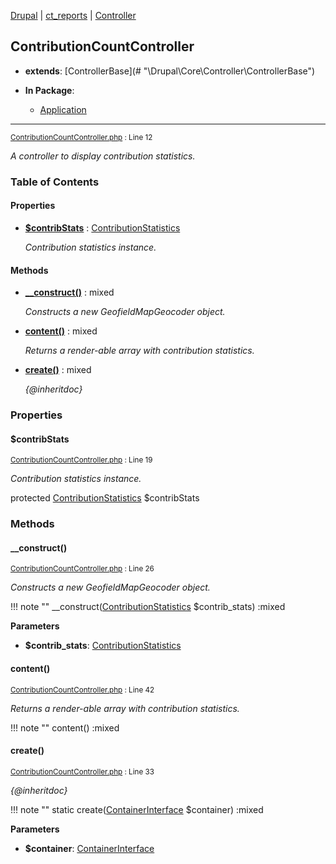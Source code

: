 
[Drupal](../namespaces/drupal.md) | [ct_reports](../namespaces/drupal-ct-reports.md) | [Controller](../namespaces/drupal-ct-reports-controller.md)

## ContributionCountController

- **extends**: [ControllerBase](# &quot;\Drupal\Core\Controller\ControllerBase&quot;)

- **In Package**:
    - [Application](../packages/Application.md)
  


---





<small>[ContributionCountController.php](../files/web-modules-custom-ct-reports-src-controller-contributioncountcontroller.md) : Line 12</small>

*A controller to display contribution statistics.*









### Table of Contents









#### Properties
- **[$contribStats](../classes/Drupal-ct-reports-Controller-ContributionCountController.md#contribstats)**
         : [ContributionStatistics](# "\Drupal\contrib_tracker\ContributionStatistics")  

  *Contribution statistics instance.*


#### Methods
- **[__construct()](../classes/Drupal-ct-reports-Controller-ContributionCountController.md#__construct)**
           : mixed

  *Constructs a new GeofieldMapGeocoder object.*

- **[content()](../classes/Drupal-ct-reports-Controller-ContributionCountController.md#content)**
           : mixed

  *Returns a render-able array with contribution statistics.*

- **[create()](../classes/Drupal-ct-reports-Controller-ContributionCountController.md#create)**
           : mixed

  *{@inheritdoc}*







### Properties

#### $contribStats

<small>[ContributionCountController.php](../files/web-modules-custom-ct-reports-src-controller-contributioncountcontroller.md) : Line 19</small>

*Contribution statistics instance.*


protected [ContributionStatistics](# "\Drupal\contrib_tracker\ContributionStatistics") $contribStats









### Methods

#### __construct()

<small>[ContributionCountController.php](../files/web-modules-custom-ct-reports-src-controller-contributioncountcontroller.md) : Line 26</small>

*Constructs a new GeofieldMapGeocoder object.*

!!! note ""
    __construct([ContributionStatistics](# "\Drupal\contrib_tracker\ContributionStatistics") $contrib_stats) :mixed




**Parameters**

- **$contrib_stats**: [ContributionStatistics](# "\Drupal\contrib_tracker\ContributionStatistics")
    






#### content()

<small>[ContributionCountController.php](../files/web-modules-custom-ct-reports-src-controller-contributioncountcontroller.md) : Line 42</small>

*Returns a render-able array with contribution statistics.*

!!! note ""
    content() :mixed











#### create()

<small>[ContributionCountController.php](../files/web-modules-custom-ct-reports-src-controller-contributioncountcontroller.md) : Line 33</small>

*{@inheritdoc}*

!!! note ""
    static create([ContainerInterface](# "\Symfony\Component\DependencyInjection\ContainerInterface") $container) :mixed




**Parameters**

- **$container**: [ContainerInterface](# "\Symfony\Component\DependencyInjection\ContainerInterface")
    







